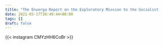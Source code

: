 ```yaml
---
title: "The Enverga Report on the Exploratory Mission to the Socialist Countries in 1967"
date: 2021-03-17T10:40:44+08:00
tags: []
draft: false
---
```

{{< instagram CMYzHH6CoBr >}}
